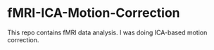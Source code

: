 # fMRI-ICA-Motion-Correction
This repo contains fMRI data analysis. I was doing ICA-based motion correction.
